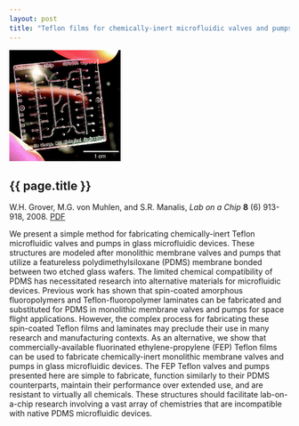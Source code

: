 ```yaml
---
layout: post
title: "Teflon films for chemically-inert microfluidic valves and pumps"
---
```


[![](images/teflon_valves.gif)](pdfs/teflon_valves.pdf)

{{ page.title }}
----------------

W.H. Grover, M.G. von Muhlen, and S.R. Manalis, *Lab on a Chip* **8** (6) 913-918, 2008.  [PDF](pdfs/teflon_valves.pdf)

We present a simple method for fabricating chemically-inert Teflon microfluidic valves and pumps in glass microfluidic devices. These structures are modeled after monolithic membrane valves and pumps that utilize a featureless polydimethylsiloxane (PDMS) membrane bonded between two etched glass wafers. The limited chemical compatibility of PDMS has necessitated research into alternative materials for microfluidic devices. Previous work has shown that spin-coated amorphous fluoropolymers and Teflon-fluoropolymer laminates can be fabricated and substituted for PDMS in monolithic membrane valves and pumps for space flight applications. However, the complex process for fabricating these spin-coated Teflon films and laminates may preclude their use in many research and manufacturing contexts. As an alternative, we show that commercially-available fluorinated ethylene-propylene (FEP) Teflon films can be used to fabricate chemically-inert monolithic membrane valves and pumps in glass microfluidic devices. The FEP Teflon valves and pumps presented here are simple to fabricate, function similarly to their PDMS counterparts, maintain their performance over extended use, and are resistant to virtually all chemicals. These structures should facilitate lab-on-a-chip research involving a vast array of chemistries that are incompatible with native PDMS microfluidic devices.
